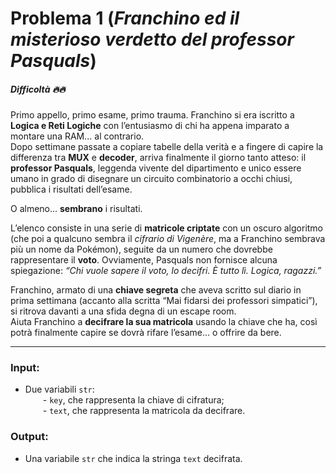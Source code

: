 # Problema 1 (*Franchino ed il misterioso verdetto del professor Pasquals*)
##### Difficoltà 🔥🔥

Primo appello, primo esame, primo trauma. Franchino si era iscritto a **Logica e Reti Logiche** con l’entusiasmo di chi ha appena imparato a montare una RAM... al contrario.  
Dopo settimane passate a copiare tabelle della verità e a fingere di capire la differenza tra **MUX** e **decoder**, arriva finalmente il giorno tanto atteso: il **professor Pasquals**, leggenda vivente del dipartimento e unico essere umano in grado di disegnare un circuito combinatorio a occhi chiusi, pubblica i risultati dell’esame.

O almeno... **sembrano** i risultati.

L’elenco consiste in una serie di **matricole‍ criptate** con un oscuro algoritmo (che poi a qualcuno sembra il _cifrario di Vigenère_, ma a Franchino sembrava più un nome da Pokémon), seguite da un numero che dovrebbe rappresentare il **voto**. Ovviamente, Pasquals non fornisce alcuna spiegazione: _“Chi vuole sapere il voto, lo decifri. È tutto lì. Logica, ragazzi.”_

Franchino, armato di una **chiave segreta** che aveva scritto sul diario in prima settimana (accanto alla scritta “Mai fidarsi dei professori simpatici”), si ritrova davanti a una sfida degna di un escape room.  
Aiuta Franchino a **decifrare la sua matricola** usando la chiave che ha, così potrà finalmente capire se dovrà rifare l’esame… o offrire da bere.

---

### **Input**:

- Due variabili `str‌`:  
      - `key‍`, che rappresenta la chiave di cifratura;  
      - `text​`, che rappresenta la matricola da decifrare.

### **Output**:

- Una variabile `str‍` che indica la stringa `text‍` decifrata.
